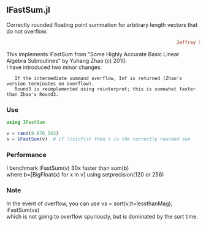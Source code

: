 ## IFastSum.jl
Correctly rounded floating point summation for arbitrary length vectors that do not overflow.  
```ruby
                                                              Jeffrey Sarnoff © 2016-Mar-22 at New York
```
This implements IFastSum from "Some Highly Accurate Basic Linear Algebra Subroutines" by Yuhang Zhao (c) 2010.  
I have introduced two minor changes:  

       If the intermediate summand overflow, Inf is returned (Zhao's version terminates on overflow).  
       Round3 is reimplemented using reinterpret; this is somewhat faster than Zhao's Round3.  

### Use
```julia
using IFastSum

v = rand(9_876_543)
s = iFastSum(v)  # if !isinf(s) then s is the correctly rounded sum

```

### Performance
I benchmark iFastSum(v) 30x faster than sum(b)   
where b=[BigFloat(x) for x in v] using setprecision(120 or 256)

### Note
In the event of overflow, you can use vs = sort(v,lt=lessthanMag); iFastSum(vs)  
  which is not going to overflow spuriously, but is dominated by the sort time.
